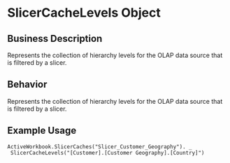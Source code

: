 # SlicerCacheLevels Object

## Business Description
Represents the collection of hierarchy levels for the OLAP data source that is filtered by a slicer.

## Behavior
Represents the collection of hierarchy levels for the OLAP data source that is filtered by a slicer.

## Example Usage
```vba
ActiveWorkbook.SlicerCaches("Slicer_Customer_Geography"). _ 
 SlicerCacheLevels("[Customer].[Customer Geography].[Country]")
```